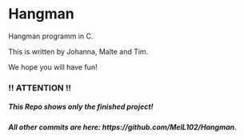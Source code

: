 # Hangman

Hangman programm in C.

This is written by 
Johanna, Malte and Tim.

We hope you will have fun!

<h3>!! ATTENTION !!</h3>
<h5>This Repo shows only the finished project!</h5>
<h5>All other commits are here: https://github.com/MelL102/Hangman.</h5>
